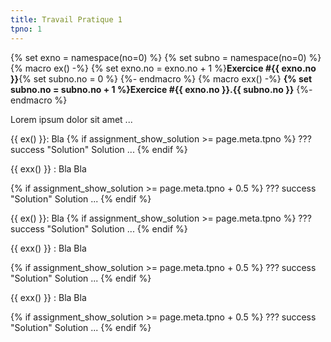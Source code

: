 ```yaml
---
title: Travail Pratique 1
tpno: 1
---
```


{% set exno = namespace(no=0) %}
{% set subno = namespace(no=0) %}
{% macro ex() -%}
{% set exno.no = exno.no + 1 %}**Exercice #{{ exno.no }}**{% set subno.no = 0 %}
{%- endmacro %}
{% macro exx() -%}
**{% set subno.no = subno.no + 1 %}Exercice #{{ exno.no }}.{{ subno.no }}**
{%- endmacro %}

Lorem ipsum dolor sit amet ...

{{ ex() }}: Bla
{% if assignment_show_solution >= page.meta.tpno %}
??? success "Solution"
    Solution ...
{% endif %}

{{ exx() }} : Bla Bla

{% if assignment_show_solution >= page.meta.tpno + 0.5 %}
??? success "Solution"
    Solution ...
{% endif %}

{{ ex() }}: Bla
{% if assignment_show_solution >= page.meta.tpno %}
??? success "Solution"
    Solution ...
{% endif %}

{{ exx() }} : Bla Bla

{% if assignment_show_solution >= page.meta.tpno + 0.5 %}
??? success "Solution"
    Solution ...
{% endif %}

{{ exx() }} : Bla Bla

{% if assignment_show_solution >= page.meta.tpno + 0.5 %}
??? success "Solution"
    Solution ...
{% endif %}
